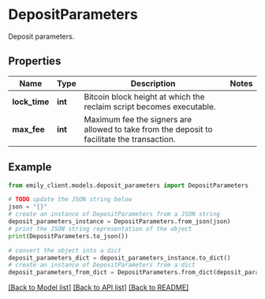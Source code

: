 # DepositParameters

Deposit parameters.

## Properties

Name | Type | Description | Notes
------------ | ------------- | ------------- | -------------
**lock_time** | **int** | Bitcoin block height at which the reclaim script becomes executable. | 
**max_fee** | **int** | Maximum fee the signers are allowed to take from the deposit to facilitate the transaction. | 

## Example

```python
from emily_client.models.deposit_parameters import DepositParameters

# TODO update the JSON string below
json = "{}"
# create an instance of DepositParameters from a JSON string
deposit_parameters_instance = DepositParameters.from_json(json)
# print the JSON string representation of the object
print(DepositParameters.to_json())

# convert the object into a dict
deposit_parameters_dict = deposit_parameters_instance.to_dict()
# create an instance of DepositParameters from a dict
deposit_parameters_from_dict = DepositParameters.from_dict(deposit_parameters_dict)
```
[[Back to Model list]](../README.md#documentation-for-models) [[Back to API list]](../README.md#documentation-for-api-endpoints) [[Back to README]](../README.md)


